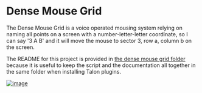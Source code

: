 # Dense Mouse Grid

The Dense Mouse Grid is a voice operated mousing system relying on naming all points on a screen with a number-letter-letter coordinate, so I can say '3 A B' and it will move the mouse to sector 3, row a, column b on the screen. 

The README for this project is provided in [the dense mouse grid folder](dense_mouse_grid/README.md) because it is useful to keep the script and the documentation all together in the same folder when installing Talon plugins. 

[![image](https://user-images.githubusercontent.com/1163925/130817064-179b7540-fdf6-4fa2-b262-79bb5cee0929.png)](dense_mouse_grid/README.md)
